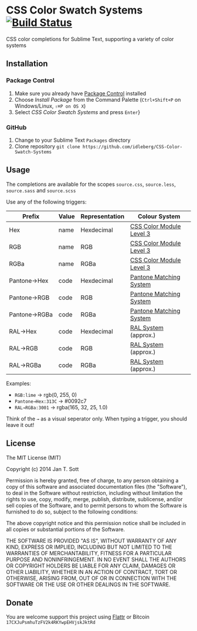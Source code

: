 # CSS Color Swatch Systems [![Build Status](https://secure.travis-ci.org/idleberg/CSS-Color-Swatch-Systems.png)](http://travis-ci.org/idleberg/CSS-Color-Swatch-Systems)

CSS color completions for Sublime Text, supporting a variety of color systems

## Installation

### Package Control

1. Make sure you already have [Package Control](http://wbond.net/sublime_packages/package_control/) installed
2. Choose *Install Package* from the Command Palette (`Ctrl+Shift+P` on Windows/Linux, `⇧⌘P on OS X`)
3. Select *CSS Color Swatch Systems* and press `Enter`}

### GitHub

1. Change to your Sublime Text `Packages` directory
2. Clone repository `git clone https://github.com/idleberg/CSS-Color-Swatch-Systems`

## Usage

The completions are available for the scopes `source.css`, `source.less`, `source.sass` and `source.scss`

Use any of the following triggers:

Prefix       | Value | Representation | Colour System
-------------|-------|----------------|--------------
Hex          | name  | Hexdecimal     | [CSS Color Module Level 3](http://www.w3.org/TR/css3-color)
RGB          | name  | RGB            | [CSS Color Module Level 3](http://www.w3.org/TR/css3-color)
RGBa         | name  | RGBa           | [CSS Color Module Level 3](http://www.w3.org/TR/css3-color)
Pantone→Hex  | code  | Hexdecimal     | [Pantone Matching System](https://www.pantone.com)
Pantone→RGB  | code  | RGB            | [Pantone Matching System](https://www.pantone.com)
Pantone→RGBa | code  | RGBa           | [Pantone Matching System](https://www.pantone.com)
RAL→Hex      | code  | Hexdecimal     | [RAL System](http://www.ralcolor.com/) (approx.)
RAL→RGB      | code  | RGB            | [RAL System](http://www.ralcolor.com/) (approx.)
RAL→RGBa     | code  | RGBa           | [RAL System](http://www.ralcolor.com/) (approx.)

Examples:

- `RGB:lime` → rgb(0, 255, 0)
- `Pantone→Hex:313C` → #0092c7
- `RAL→RGBa:3001` → rgba(165, 32, 25, 1.0)

Think of the `→` as a visual seperator only. When typing a trigger, you should leave it out!


## License

The MIT License (MIT)

Copyright (c) 2014 Jan T. Sott

Permission is hereby granted, free of charge, to any person obtaining a copy of this software and associated documentation files (the "Software"), to deal in the Software without restriction, including without limitation the rights to use, copy, modify, merge, publish, distribute, sublicense, and/or sell copies of the Software, and to permit persons to whom the Software is furnished to do so, subject to the following conditions:

The above copyright notice and this permission notice shall be included in all copies or substantial portions of the Software.

THE SOFTWARE IS PROVIDED "AS IS", WITHOUT WARRANTY OF ANY KIND, EXPRESS OR IMPLIED, INCLUDING BUT NOT LIMITED TO THE WARRANTIES OF MERCHANTABILITY, FITNESS FOR A PARTICULAR PURPOSE AND NONINFRINGEMENT. IN NO EVENT SHALL THE AUTHORS OR COPYRIGHT HOLDERS BE LIABLE FOR ANY CLAIM, DAMAGES OR OTHER LIABILITY, WHETHER IN AN ACTION OF CONTRACT, TORT OR OTHERWISE, ARISING FROM, OUT OF OR IN CONNECTION WITH THE SOFTWARE OR THE USE OR OTHER DEALINGS IN THE SOFTWARE.

## Donate

You are welcome support this project using [Flattr](https://flattr.com/submit/auto?user_id=idleberg&url=https://github.com/idleberg/CSS-Color-Swatch-Systems) or Bitcoin `17CXJuPsmhuTzFV2k4RKYwpEHVjskJktRd`